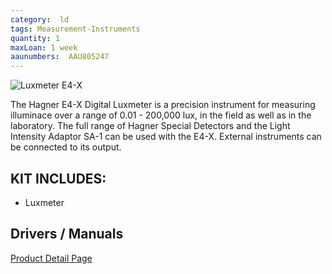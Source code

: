 ```yaml
---
category:  ld
tags: Measurement-Instruments
quantity: 1
maxLoan: 1 week
aaunumbers:  AAU805247
---
```

![Luxmeter E4-X](https://www.hagner.se/media/products/productImages/E4-X-E4-X_gPAzeAq.png)

The Hagner E4-X Digital Luxmeter is a precision instrument for measuring illuminace over a range of 0.01 - 200,000 lux, in the field as well as in the laboratory. The full range of Hagner Special Detectors and the Light Intensity Adaptor SA-1 can be used with the E4-X. External instruments can be connected to its output.
## KIT INCLUDES:
-  Luxmeter

## Drivers / Manuals
[Product Detail Page](https://www.hagner.se/products/detail/3/)



